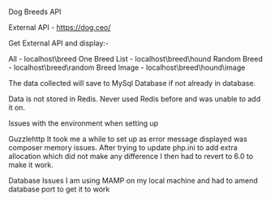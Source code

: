 Dog Breeds API


External API - https://dog.ceo/

Get External API and display:-

All - localhost\breed
One Breed List - localhost\breed\hound
Random Breed - localhost\breed\random
Breed Image - localhost\breed\hound\image

The data collected will save to MySql Database if not already in database.

Data is not stored in Redis. 
Never used Redis before and was unable to add it on.

Issues with the environment when setting up

Guzzlehttp
It took me a while to set up as error message displayed was composer memory issues.
After trying to update php.ini to add extra allocation which did not make any difference I then had to revert to 6.0 to make it work.

Database Issues
I am using MAMP on my local machine and had to amend database port to get it to work
